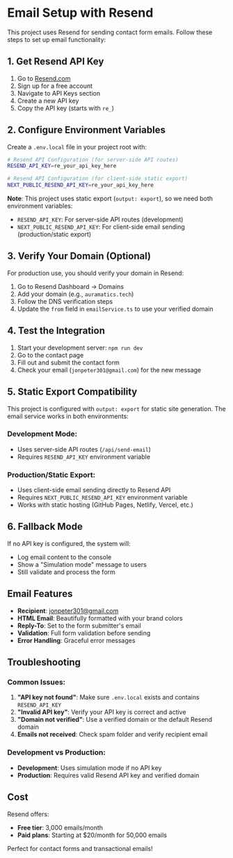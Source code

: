 # Email Setup with Resend

This project uses Resend for sending contact form emails. Follow these steps to set up email functionality:

## 1. Get Resend API Key

1. Go to [Resend.com](https://resend.com)
2. Sign up for a free account
3. Navigate to API Keys section
4. Create a new API key
5. Copy the API key (starts with `re_`)

## 2. Configure Environment Variables

Create a `.env.local` file in your project root with:

```bash
# Resend API Configuration (for server-side API routes)
RESEND_API_KEY=re_your_api_key_here

# Resend API Configuration (for client-side static export)
NEXT_PUBLIC_RESEND_API_KEY=re_your_api_key_here
```

**Note**: This project uses static export (`output: export`), so we need both environment variables:

- `RESEND_API_KEY`: For server-side API routes (development)
- `NEXT_PUBLIC_RESEND_API_KEY`: For client-side email sending (production/static export)

## 3. Verify Your Domain (Optional)

For production use, you should verify your domain in Resend:

1. Go to Resend Dashboard → Domains
2. Add your domain (e.g., `auramatics.tech`)
3. Follow the DNS verification steps
4. Update the `from` field in `emailService.ts` to use your verified domain

## 4. Test the Integration

1. Start your development server: `npm run dev`
2. Go to the contact page
3. Fill out and submit the contact form
4. Check your email (`jonpeter301@gmail.com`) for the new message

## 5. Static Export Compatibility

This project is configured with `output: export` for static site generation. The email service works in both environments:

### Development Mode:

- Uses server-side API routes (`/api/send-email`)
- Requires `RESEND_API_KEY` environment variable

### Production/Static Export:

- Uses client-side email sending directly to Resend API
- Requires `NEXT_PUBLIC_RESEND_API_KEY` environment variable
- Works with static hosting (GitHub Pages, Netlify, Vercel, etc.)

## 6. Fallback Mode

If no API key is configured, the system will:

- Log email content to the console
- Show a "Simulation mode" message to users
- Still validate and process the form

## Email Features

- **Recipient**: jonpeter301@gmail.com
- **HTML Email**: Beautifully formatted with your brand colors
- **Reply-To**: Set to the form submitter's email
- **Validation**: Full form validation before sending
- **Error Handling**: Graceful error messages

## Troubleshooting

### Common Issues:

1. **"API key not found"**: Make sure `.env.local` exists and contains `RESEND_API_KEY`
2. **"Invalid API key"**: Verify your API key is correct and active
3. **"Domain not verified"**: Use a verified domain or the default Resend domain
4. **Emails not received**: Check spam folder and verify recipient email

### Development vs Production:

- **Development**: Uses simulation mode if no API key
- **Production**: Requires valid Resend API key and verified domain

## Cost

Resend offers:

- **Free tier**: 3,000 emails/month
- **Paid plans**: Starting at $20/month for 50,000 emails

Perfect for contact forms and transactional emails!
